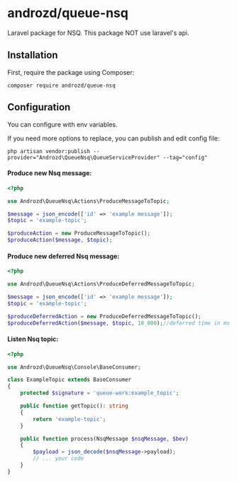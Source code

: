 # androzd/queue-nsq
Laravel package for NSQ. This package NOT use laravel's api.

## Installation
First, require the package using Composer:

`composer require androzd/queue-nsq`

## Configuration

You can configure with env variables.

If you need more options to replace, you can publish and edit config file:
```shell script
php artisan vendor:publish --provider="Androzd\QueueNsq\QueueServiceProvider" --tag="config"
```

#### Produce new Nsq message:

```php
<?php

use Androzd\QueueNsq\Actions\ProduceMessageToTopic;

$message = json_encode(['id' => 'example message']);
$topic = 'example-topic';

$produceAction = new ProduceMessageToTopic();
$produceAction($message, $topic);
```

#### Produce new deferred Nsq message:

```php
<?php

use Androzd\QueueNsq\Actions\ProduceDeferredMessageToTopic;

$message = json_encode(['id' => 'example message']);
$topic = 'example-topic';

$produceDeferredAction = new ProduceDeferredMessageToTopic();
$produceDeferredAction($message, $topic, 10_000);//deferred time in ms
```

#### Listen Nsq topic:

```php
<?php

use Androzd\QueueNsq\Console\BaseConsumer;

class ExampleTopic extends BaseConsumer
{
    protected $signature = 'queue-work:example_topic';

    public function getTopic(): string
    {
        return 'example-topic';
    }

    public function process(NsqMessage $nsqMessage, $bev)
    {
        $payload = json_decode($nsqMessage->payload);
        // ... your code
    }
}
```

